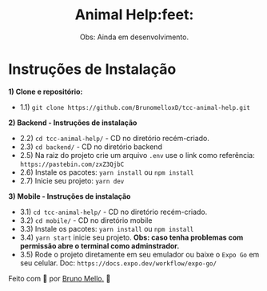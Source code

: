 <h1 align="center">Animal Help:feet:</h1>
<p align="center">Obs: Ainda em desenvolvimento.<br/></p>

Instruções de Instalação
=================
**1) Clone e repositório:**
* 1.1) `git clone https://github.com/BrunomelloxD/tcc-animal-help.git`

**2) Backend - Instruções de instalação**
* 2.2) `cd tcc-animal-help/` - CD no diretório recém-criado.
* 2.3) `cd backend/` - CD no diretório backend
* 2.5) Na raiz do projeto crie um arquivo `.env` use o link como referência: `https://pastebin.com/zxZ3QjbC`
* 2.6) Instale os pacotes: `yarn install` ou `npm install`
* 2.7) Inicie seu projeto: `yarn dev`

**3) Mobile - Instruções de instalação**
* 3.1) `cd tcc-animal-help/` - CD no diretório recém-criado.
* 3.2) `cd mobile/` - CD no diretório mobile
* 3.3) Instale os pacotes: `yarn install` ou `npm install`
* 3.4) `yarn start` inicie seu projeto. **Obs: caso tenha problemas com permissão abre o terminal como adminstrador.**
* 3.5) Rode o projeto diretamente em seu emulador ou baixe o `Expo Go` em seu celular. Doc: `https://docs.expo.dev/workflow/expo-go/`

Feito com :purple_heart:	 por [Bruno Mello.](https://www.linkedin.com/in/bruno-mello-14058819b/?lipi=urn%3Ali%3Apage%3Ad_flagship3_feed%3BIBMlTz6fSoaFIdcA5Dyn0Q%3D%3D&licu=urn%3Ali%3Acontrol%3Ad_flagship3_feed-nav.settings_view_profile)	:eyes:


